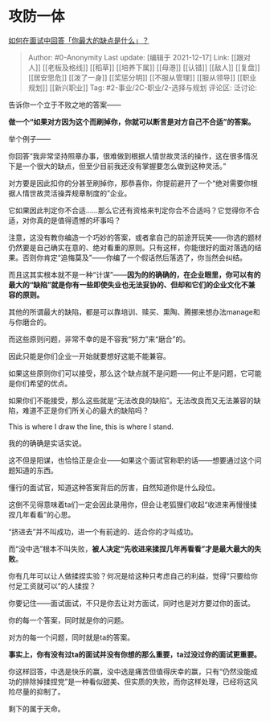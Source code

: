 # 攻防一体
[如何在面试中回答「你最大的缺点是什么」？](https://www.zhihu.com/question/20887129/answer/2274353390)

> Author: #0-Anonymity
> Last update: [编辑于 2021-12-17]
> Link: [[跟对人]] [[老板及格线]] [[稻草]] [[培养下属]] [[母港]] [[认错]] [[敌人]] [[复盘]] [[居安思危]] [[泼了一身]] [[奖惩分明]] [[不服从管理]] [[服从领导]] [[职业规划]] [[新兴职业]]
> Tag: #2-事业/2C-职业/2-选择与规划
> 评论区:
> 泛讨论:

告诉你一个立于不败之地的答案——

**做一个“如果对方因为这个而刷掉你，你就可以断言是对方自己不合适”的答案。**

举个例子——

你回答“我非常坚持照章办事，很难做到根据人情世故灵活的操作，这在很多情况下是一个很大的缺点，但至少目前我还没有掌握要怎么做到这种灵活。”

对方要是因此扣你的分甚至刷掉你，那恭喜你，你提前避开了一个“绝对需要你根据人情世故灵活操弄规章制度的”企业。

它如果因此判定你不合适……那么它还有资格来判定你合不合适吗？它觉得你不合适，对你真的是值得遗憾的坏事吗？

注意，这没有教你编造一个巧妙的答案，或者拿自己的前途开玩笑——你选的题材仍然要是自己确实在意的、绝对看重的原则。只有这样，你能很好的面对落选的结果。否则你肯定“追悔莫及”——你编了一个假话然后落选了，你当然会纠结。

而且这其实根本就不是一种“计谋”——**因为的的确确的，在企业眼里，你可以有的最大的“缺陷”就是你有一些即使失业也无法妥协的、但却和它们的企业文化不兼容的原则。**

其他的所谓最大的缺陷，都是可以靠培训、赎买、熏陶、腾挪来想办法manage和与你磨合的。

而这些原则问题，非常不幸的是不容我“努力”来“磨合”的。

因此只能是你们企业一开始就要想好这能不能兼容。

如果这些原则你们可以接受，那么这个缺点就不是问题——何止不是问题，它可能是你们希望的优点。

如果你们不能接受，那么这些就是“无法改良的缺陷”。无法改良而又无法兼容的缺陷，难道不正是你们所关心的最大的缺陷吗？

This is where I draw the line, this is where I stand.

我的的确确是实话实说。

这不但是阳谋，也恰恰正是企业——如果这个面试官称职的话——想要通过这个问题知道的东西。

懂行的面试官，知道这种答案背后的厉害，自然知道你是什么段位。

这倒不见得意味着ta们一定会因此录用你，但会让老狐狸们收起“收进来再慢慢揉捏几年看看”的心思。

“挤进去”并不叫成功，进一个有前途的、适合你的才叫成功。

而“没中选”根本不叫失败，**被人决定“先收进来揉捏几年再看看”才是最大最大的失败**。

你有几年可以让人做揉捏实验？何况是给这种只考虑自己的利益，觉得“只要给你付足工资就可以”的人揉捏？

你要记住——面试面试，不只是你去让对方面试，同时也是对方要过你的面试。

你的每一个答案，同时就是你的问题。

对方的每一个问题，同时就是ta的答案。

**事实上，你有没有过ta的面试并没有你想的那么重要，ta过没过你的面试更重要。**

你这样回答，中选是快乐的赢，没中选是痛苦但值得庆幸的赢，只有“仍然没能成功的排除掉揉捏党”是一种看似甜美、但实质的失败，而你这样处理，已经将这风险尽量的抑制了。

剩下的属于天命。
